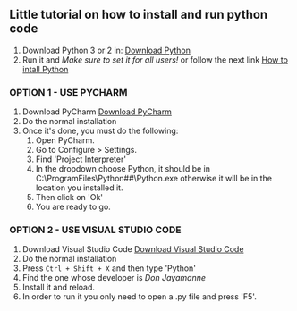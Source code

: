 ## Little tutorial on how to install and run python code

1. Download Python 3 or 2 in:
    [Download Python](https://www.python.org/downloads/)
2. Run it and *Make sure to set it for all users!* or follow the next link
    [How to intall Python](https://www.howtogeek.com/197947/how-to-install-python-on-windows/)

### OPTION 1 - USE PYCHARM

1. Download PyCharm
    [Download PyCharm](https://www.jetbrains.com/pycharm/download)
2. Do the normal installation
3. Once it's done, you must do the following:
    1. Open PyCharm.
    2. Go to Configure > Settings.
    3. Find 'Project Interpreter'
    4. In the dropdown choose Python, it should be in C:\ProgramFiles\Python##\Python.exe otherwise it will be in the location you installed it.
    5. Then click on 'Ok'
    6. You are ready to go.

### OPTION 2 - USE VISUAL STUDIO CODE

1. Download Visual Studio Code
    [Download Visual Studio Code](https://code.visualstudio.com/download)
2. Do the normal installation
3. Press `Ctrl + Shift + X` and then type 'Python'
4. Find the one whose developer is *Don Jayamanne*
5. Install it and reload.
6. In order to run it you only need to open a .py file and press 'F5'.